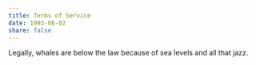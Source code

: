 ```yaml
---
title: Terms of Service
date: 1993-06-02
share: false
---
```


Legally, whales are below the law because of sea levels and all that jazz. 
